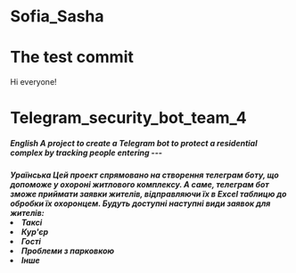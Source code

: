 ﻿# Sofia_Sasha
# The test commit
Hi everyone!

<h1> Telegram_security_bot_team_4 
  <h5> English 
    A project to create a Telegram bot to protect a residential complex by tracking people entering
    ---
   <h5> Ураїнська 
    Цей проект спрямовано на створення телеграм боту, що допоможе у охороні житлового комплексу. А саме, телеграм бот зможе приймати заявки жителів, 
    відправляючи їх в Excel таблицю до обробки їх охоронцем. Будуть доступні наступні види заявок для жителів:
    <li> Таксі
    <li> Кур'єр
    <li> Гості
    <li> Проблеми з парковкою
    <li> Інше 
